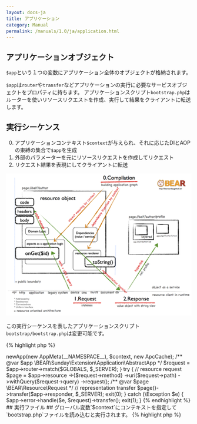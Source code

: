 ```yaml
---
layout: docs-ja
title: アプリケーション
category: Manual
permalink: /manuals/1.0/ja/application.html
---
```


## アプリケーションオブジェクト ##

`$app`という１つの変数にアプリケーション全体のオブジェクトが格納されます。

`$app`は`router`や`transfer`などアプリケーションの実行に必要なサービスオブジェクトをプロパティに持ちます。
アプリケーションスクリプト`bootstrap.php`はルーターを使いリソースリクエストを作成、実行して結果をクライアントに転送します。

## 実行シーケンス ##

 0. アプリケーションコンテキスト`$context`が与えられ、それに応じたDIとAOPの束縛の集合で`$app`を生成
 1. 外部のパラメーターを元にリソースリクエストを作成してリクエスト
 2. リクエスト結果を表現にしてクライアントに転送

 <img src="/images/screen/diagram.png" style="max-width: 100%;height: auto;"/>

 この実行シーケンスを表したアプリケーションスクリプト`bootstrap/bootstrap.php`は変更可能です。
 
{% highlight php %}
<?php
 
 /**
 * @global string $context
 */
 namespace MyVendor\Weekday;
 
 use BEAR\Package\Bootstrap;
 use BEAR\Package\AppMeta;
 use Doctrine\Common\Cache\ApcCache;
 use Doctrine\Common\Annotations\AnnotationRegistry;
 
 load: {
     $dir = dirname(__DIR__);
     $loader = require $dir . '/vendor/autoload.php';
     AnnotationRegistry::registerLoader([$loader, 'loadClass']);
 }
 
 route: {
     $context = isset($context) ? $context : 'app';
     $app = (new Bootstrap)->newApp(new AppMeta(__NAMESPACE__), $context, new ApcCache);
     /** @var $app \BEAR\Sunday\Extension\Application\AbstractApp */
     $request = $app->router->match($GLOBALS, $_SERVER);
 }
 
 try {
     // resource request
     $page = $app->resource
         ->{$request->method}
         ->uri($request->path)
         ->withQuery($request->query)
         ->request();
     /** @var $page \BEAR\Resource\Request */
 
     // representation transfer
     $page()->transfer($app->responder, $_SERVER);
     exit(0);
 } catch (\Exception $e) {
     $app->error->handle($e, $request)->transfer();
     exit(1);
 }
{% endhighlight %}

## 実行ファイル ##
 
グローバル変数`$context`にコンテキストを指定して`bootstrap.php`ファイルを読み込むと実行されます。

{% highlight php %}
<?php
$context = 'prod-api-hal-app'
require 'pat/to/bootstrap.php'; 
{% endhighlight %}

コンテキストによるアプリケーション変更は実行ファイル選択で事で行います。例えばAPIは`bootstrap/api.php`をHTTPのゲートウエイファイルに指定しますが、
コンソールアプリケーションの場合は`bootstrap/cli.php`を呼び出します。

{% highlight bash %}
// web app
php -S 127.0.0.1:8080 var/www/index.php

// console app
php bootstrap/api.php get /user/1
{% endhighlight %}

## コンテキスト ##

`$app`に含まれるオブジェクトは、あるオブジェクトから所有されているか、他のオブジェクト（またはそのリファレンス）を含んでいるか、そのどちらかでお互いに接続されている**オブジェクトグラフ**です。
接続を変える事でアプリケーションは振る舞いを変えます。（例えば`Cli`コンテキストでは`RouterInterface`に`CliRouter`を束縛してコンソールの入力値がルーターの入力値になります。）

そのコンテキストに応じた束縛の集合が**アプリケーションコンテキスト**です。

フレームワークが用意しているbuilt-inコンテキストとアプリケーションが作成するカスタムコンテキストがあります。

**built-inコンテキスト**

 * `api`  APIアプリケーション
 * `cli`  コンソールアプリケーション
 * `hal`  HALアプリケーション
 * `prod` プロダクション

 コンテキストは組み合わせて使う事ができます。
 
`app`は素のアプリケーションです。
`cli-app`にするとコンソールアプリケーションになり、`prod-hal-api-app`だとHALフォーマットを使ったプロダクション用のAPIアプリケーションになります。
 
アリケーションコンテキストはそれぞれのモジュールに対応します。例えば`cli`コンテキストは`CliModule`でコンソールアプリケーションのためのDIとAOPの束縛が行われます。

コンテキストの値はオブジェクトの作成のみに使われ、意図的に保持されません。
アプリケーションやライブラリのコードでコンテキストを参照して振る舞いを変える事は推奨されず、実現できないようになっています。

代わりにインターフェイスのみに依存したコードを記述し、コンテキストによって依存を変える事で振る舞いを変えます。
